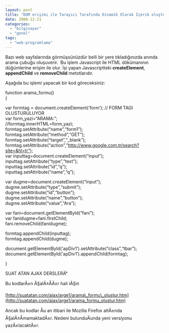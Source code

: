 ```yaml
---
layout: post
title: "DOM erişimi ile Tarayıcı Tarafında Dinamik Olarak İçerik oluşturulması"
date: 2008-12-21
categories: 
  - "bilgisayar"
  - "genel"
tags: 
  - "web-programlama"
---
```


Bazı web sayfalarında görmüşsünüzdür belli bir yere tıkladığınızda anında arama çubuğu oluşuverir.  Bu işlem Javascript ile HTML dökümanının düğümlerine erişim ile olur. İşi yapan Javascriptteki **createElement**, **appendChild** ve **removeChild** metotlarıdır.  
  
Aşağıda bu işlemi yapacak bir kod göreceksiniz:  
  
  
  
  
  
  
function arama\_formu()  
{  
  
var formtag = document.createElement(‘form’); // FORM TAGI OLUSTURULUYOR  
var form\_yazi=“ARAMA:”;  
//formtag.innerHTML=form\_yazi;  
formtag.setAttribute(“name”,“form1”);  
formtag.setAttribute(“method”,“GET”);  
formtag.setAttribute(“target”,“\_blank”);  
formtag.setAttribute(“action”,“http://www.google.com.tr/search?site=&hl=tr”);  
var inputtag=document.createElement(“input”);  
inputtag.setAttribute(“type”,“text”);  
inputtag.setAttribute(“id”,“q”);  
inputtag.setAttribute(“name”,“q”);  
  
var dugme=document.createElement(“input”);  
dugme.setAttribute(“type”,“submit”);  
dugme.setAttribute(“id”,“button”);  
dugme.setAttribute(“name”,“button”);  
dugme.setAttribute(“value”,“Ara”);  
  
var fani=document.getElementById(“fani”);  
var fanidugme=fani.firstChild;  
fani.removeChild(fanidugme);  
  
formtag.appendChild(inputtag);  
formtag.appendChild(dugme);  
  
document.getElementById('apDiv1’).setAttribute(“class”,“tbar”);  
document.getElementById('apDiv1’).appendChild(formtag);  
  
}  
  
  
SUAT ATAN AJAX DERSLERÄ°  
  
<!-- 
#apDiv1 {  
position:absolute;  
left:3px;  
top:8px;  
width:507px;  
height:29px;  
z-index:1;  
}  
#q{  
background-color: #FFFF99;  
}  
\-->  
  
  
  
  

  

  

  
  
Bu kodlarÄ±n Ã§alÄ±ÅÄ±r hali iÃ§in  
  
[http://suatatan.com/ajax/arge1/arama\_formu\_olustur.htm](http://suatatan.com/ajax/arge1/arama_formu_olustur.htm)  
  
Ancak bu kodlar Åu an itibari ile Mozilla Firefox altÄ±nda Ã§alÄ±ÅmamaktadÄ±r. Nedeni bulunduÄunda yeni versiyonu yazÄ±lacaktÄ±r.
